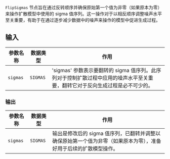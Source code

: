 `FlipSigmas` 节点旨在通过反转顺序并确保原始第一个值为非零（如果原本为零）来操作扩散模型中使用的 sigma 值序列。这一操作对于以相反顺序调整噪声水平至关重要，有助于在通过逐步减少数据中的噪声来操作的模型中促进生成过程。

## 输入

| 参数名称 | 数据类型 | 作用                                                         |
|----------|----------|--------------------------------------------------------------|
| `sigmas` | `SIGMAS`| 'sigmas' 参数表示要翻转的 sigma 值序列。此序列对于控制扩散过程中应用的噪声水平至关重要，翻转它对于反向生成过程是必不可少的。 |

### 输出

| 参数名称 | 数据类型 | 作用                                                         |
|----------|----------|--------------------------------------------------------------|
| `sigmas` | `SIGMAS`| 输出是修改后的 sigma 值序列，已翻转并调整以确保原始第一个值为非零（如果原本为零），准备好用于后续的扩散模型操作。 |
